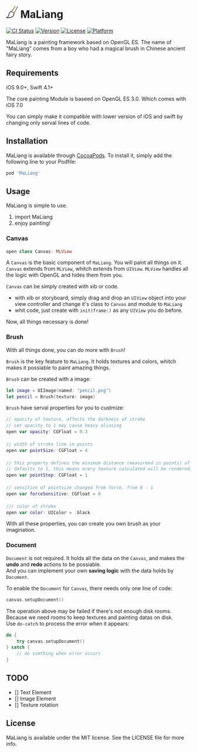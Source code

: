 # ![](icon-32.png) MaLiang

[![CI Status](http://img.shields.io/travis/Harley-xk/MaLiang.svg?style=flat)](https://travis-ci.org/Harley-xk/MaLiang)
[![Version](https://img.shields.io/cocoapods/v/MaLiang.svg?style=flat)](http://cocoapods.org/pods/MaLiang)
[![License](https://img.shields.io/cocoapods/l/MaLiang.svg?style=flat)](http://cocoapods.org/pods/MaLiang)
[![Platform](https://img.shields.io/cocoapods/p/MaLiang.svg?style=flat)](http://cocoapods.org/pods/MaLiang)

MaLiang is a painting framework based on OpenGL ES. The name of "MaLiang" comes from a boy who had a magical brush  in Chinese ancient fairy story.

## Requirements

iOS 9.0+, Swift 4.1+ </br>

The core painting Module is baseed on OpenGL ES 3.0. Which comes with iOS 7.0</br>

You can simply make it compatible with lower version of iOS and swift by changing only serval lines of code.

## Installation

MaLiang is available through [CocoaPods](http://cocoapods.org). To install
it, simply add the following line to your Podfile:

```ruby
pod 'MaLiang'
```

## Usage

MaLiang is simple to use.
1. import MaLiang
3. enjoy painting!

### Canvas

```swift
open class Canvas: MLView
```

A `Canvas` is the basic component of `MaLiang`. You will paint all things on it.
`Canvas` extends from `MLView`, whitch extends from `UIView`. `MLView` handles all the logic with OpenGL and hides them from you.

`Canvas` can be simply created with xib or code.

- with xib or storyboard, simply drag and drop an `UIView` object into your view controller and change it's class to `Canvas` and module to `MaLiang`
- whit code, just create with `init(frame:)` as any `UIView` you do before.

Now, all things necessary is done!


### Brush

With all things done, you can do more with `Brush`!

`Brush` is the key feature to `MaLiang`. It holds textures and colors, whitch makes it possiable to paint amazing things.

`Brush` can be created with a image:

```swift
let image = UIImage(named: "pencil.png")
let pencil = Brush(texture: image)
```

`Brush` have serval properties for you to custmize:

```swift
// opacity of texture, affects the darkness of stroke
// set opacity to 1 may cause heavy aliasing
open var opacity: CGFloat = 0.3

// width of stroke line in points
open var pointSize: CGFloat = 4

// this property defines the minimum distance (measureed in points) of nearest two textures
// defaults to 1, this means erery texture calculated will be rendered, dictance calculation will be skiped
open var pointStep: CGFloat = 1

// sensitive of pointsize changed from force, from 0 - 1
open var forceSensitive: CGFloat = 0

/// color of stroke
open var color: UIColor = .black
```

With all these properties, you can create you own brush as your imagination.

### Document

`Document` is not required. It holds all the data on the `Canvas`, and makes the **undo** and **redo** actions to be possiable. </br>
And you can implement your own **saving logic** with the data holds by `Document`.

To enable the `Document` for `Canvas`, there needs only one line of code: 

```swift
canvas.setupDocument()
```

The operation above may be failed if there's not enough disk rooms. Because we need rooms to keep textures and painting datas on disk.</br>
Use `do-catch` to process the error when it appears:

```swift
do {
    try canvas.setupDocument()
} catch {
    // do somthing when error occurs
}
```

## TODO
- [] Text Element
- [] Image Element
- [] Texture rotation

## License

MaLiang is available under the MIT license. See the LICENSE file for more info.

